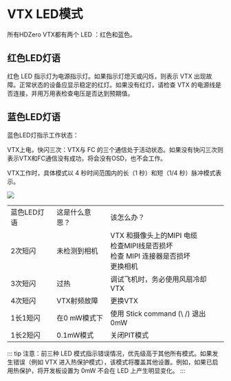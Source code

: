 # VTX LED模式

所有HDZero VTX都有两个 LED ：红色和蓝色。

## 红色LED灯语

红色 LED 指示灯为电源指示灯。如果指示灯熄灭或闪烁，则表示 VTX 出现故障。正常状态的设备应显示稳定的红灯。如果没有红灯，请检查 VTX 的电源线是否连接，并用万用表检查电压是否达到预期值。
## 蓝色LED灯语

蓝色LED灯指示工作状态：

VTX上电，快闪三次：VTX与 FC 的三个通信处于活动状态。如果没有快闪三次则表示VTX和FC通信没有成功，将会没有OSD，也不会工作。

VTX工作时，具体模式以 4 秒时间范围内的长（1 秒）和短（1/4 秒）脉冲模式表示。

<img src="/media/image12.png" id="image10">

<table id="table2">
<tr>
<td>蓝色LED灯语</td>
<td>这是什么意思？</td>
<td>该怎么办？</td>
</tr>
<tr>
<td>2次短闪</td>
<td>未检测到相机</td>
<td>VTX 和摄像头上的MIPI 电缆<br>检查MIPI线是否损坏<br>检查 MIPI 连接器是否损坏<br>更换相机</td>
</tr>
<tr>
<td>3次短闪</td>
<td>过热​​</td>
<td>调试飞机时，务必使用风扇冷却VTX</td>
</tr>
<tr>
<td>4次短闪</td>
<td>VTX射频故障</td>
<td>更换VTX</td>
</tr>
<tr>
<td>1长1短闪</td>
<td>在0 mW模式下</td>
<td>使用 Stick command (\ /) 退出 0mW</td>
</tr>
<tr>
<td>1长2短闪</td>
<td>0.1mW模式</td>
<td>关闭PIT模式</td>
</tr>
</table>

::: tip
注意：前三种 LED 模式指示错误情况，优先级高于其他所有模式。如果发生错误（例如 VTX 进入热保护模式），该模式将覆盖其他设置。例如，如果已启用热保护，将开发板设置为 0mW 不会在 LED 上产生明显变化。
:::